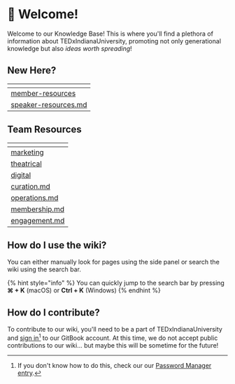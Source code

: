 # 👋 Welcome!

Welcome to our Knowledge Base! This is where you'll find a plethora of information about TEDxIndianaUniversity, promoting not only generational knowledge but also _ideas worth spreading_!

## New Here?

<table data-view="cards"><thead><tr><th data-type="content-ref"></th></tr></thead><tbody><tr><td><a href="member-resources/">member-resources</a></td></tr><tr><td><a href="speaker-resources.md">speaker-resources.md</a></td></tr></tbody></table>

## Team Resources

<table data-view="cards"><thead><tr><th data-type="content-ref"></th></tr></thead><tbody><tr><td><a href="marketing/">marketing</a></td></tr><tr><td><a href="theatrical/">theatrical</a></td></tr><tr><td><a href="digital/">digital</a></td></tr><tr><td><a href="curation.md">curation.md</a></td></tr><tr><td><a href="operations.md">operations.md</a></td></tr><tr><td><a href="membership.md">membership.md</a></td></tr><tr><td><a href="engagement.md">engagement.md</a></td></tr></tbody></table>

## How do I use the wiki?

You can either manually look for pages using the side panel or search the wiki using the search bar.&#x20;

{% hint style="info" %}
You can quickly jump to the search bar by pressing **⌘ + K** (macOS) or **Ctrl + K** (Windows)
{% endhint %}

## How do I contribute?

To contribute to our wiki, you'll need to be a part of TEDxIndianaUniversity and [sign in](#user-content-fn-1)[^1] to our GitBook account. At this time, we do not accept public contributions to our wiki... but maybe this will be sometime for the future!





[^1]: If you don't know how to do this, check our our [Password Manager entry](member-resources/our-accounts/password-manager.md).
